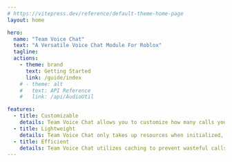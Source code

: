 ```yaml
---
# https://vitepress.dev/reference/default-theme-home-page
layout: home

hero:
  name: "Team Voice Chat"
  text: "A Versatile Voice Chat Module For Roblox"
  tagline: 
  actions:
    - theme: brand
      text: Getting Started
      link: /guide/index
    # - theme: alt
    #   text: API Reference
    #   link: /api/AudioUtil

features:
  - title: Customizable
    details: Team Voice Chat allows you to customize how many calls you make to maximize efficiency
  - title: Lightweight
    details: Team Voice Chat only takes up resources when initialized, and only utilizes one Heartbeat connection per client
  - title: Efficient
    details: Team Voice Chat utilizes caching to prevent wasteful calls to the server to reduce server load
---
```


